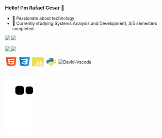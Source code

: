 ### Hello! I'm Rafael César 👋

- 🔭 Passionate about technology
- 🌱 Currently studying Systems Analysis and Development, 3/5 semesters completed.

<div>
  <a href="https://www.linkedin.com/in/rafael-c%C3%A9sar-rocha-0568b31a4/" target="_blank"><img src="https://img.shields.io/badge/LinkedIn-0077B5?style=for-the-badge&logo=linkedin&logoColor=white"></a>
  <a href="https://www.instagram.com/_rcrock/" target="_blank"><img src="https://img.shields.io/badge/Instagram-E4405F?style=for-the-badge&logo=instagram&logoColor=white"></a>
</div>
<br>
<div>
    <a href="https://github.com/rafaelcesar0">
        <img height= "160em" src="https://github-readme-stats.vercel.app/api?username=rafaelcesar0&show_icons=true&theme=radical">
        <img height= "160em" src="https://github-readme-stats.vercel.app/api/top-langs/?username=rafaelcesar0&layout=compact&theme=radical">
    </a>
</div>

<div style="display: inline_block"><br>
  <img align="center" alt="David-HTML" height="30" width="40" src="https://raw.githubusercontent.com/devicons/devicon/master/icons/html5/html5-original.svg">
  <img align="center" alt="David-CSS" height="30" width="40" src="https://raw.githubusercontent.com/devicons/devicon/master/icons/css3/css3-original.svg">
  <img align="center" alt="David-Js" height="30" width="40" src="https://raw.githubusercontent.com/devicons/devicon/master/icons/javascript/javascript-plain.svg">
  <img align="center" alt="David-Python" height="30" width="40" src="https://raw.githubusercontent.com/devicons/devicon/master/icons/python/python-original.svg">
  <img align="center" alt="David-Vscode" height="30" width="40" src="https://cdn.jsdelivr.net/gh/devicons/devicon/icons/vscode/vscode-original.svg" />
</div>
</br>

![snake gif](https://github.com/Formandodev/Formandodev/blob/output/github-contribution-grid-snake.svg)
